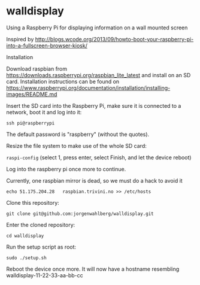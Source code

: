 # walldisplay
Using a Raspberry Pi for displaying information on a wall mounted screen

Inspired by http://blogs.wcode.org/2013/09/howto-boot-your-raspberry-pi-into-a-fullscreen-browser-kiosk/

Installation

Download raspbian from https://downloads.raspberrypi.org/raspbian_lite_latest and install
on an SD card. Installation instructions can be found on
https://www.raspberrypi.org/documentation/installation/installing-images/README.md

Insert the SD card into the Raspberry Pi, make sure it is connected to a network,
boot it and log into it:

  `ssh pi@raspberrypi`

The default password is "raspberry" (without the quotes).

Resize the file system to make use of the whole SD card:

  `raspi-config`
  (select 1, press enter, select Finish, and let the device reboot)

Log into the raspberry pi once more to continue.

Currently, one raspbian mirror is dead, so we must do a hack to avoid it

  `echo 51.175.204.28   raspbian.trivini.no >> /etc/hosts`

Clone this repository:

  `git clone git@github.com:jorgenwahlberg/walldisplay.git`

Enter the cloned repository:

  `cd walldisplay`

Run the setup script as root:

  `sudo ./setup.sh`

Reboot the device once more. It will now have a hostname resembling walldisplay-11-22-33-aa-bb-cc 
